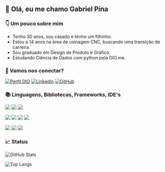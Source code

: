 ##  👋 Olá, eu me chamo Gabriel Pina

### 👇 Um pouco sobre mim 
- Tenho 30 anos, sou casado e tenho um filhinho.
- Estou a 14 anos na área de usinagem CNC, buscando uma transição de carreira.
- Sou graduado em Design de Produto e Gráfico.
- Estudando Ciência de Dados com python pela DIO.me.

### 🤝 Vamos nos conectar?

[![Perfil DIO](https://img.shields.io/badge/-Meu%20Perfil%20na%20DIO-30A3DC?style=for-the-badge)]()
[![LinkedIn](https://img.shields.io/badge/-LinkedIn-000?style=for-the-badge&logo=linkedin&logoColor=30A3DC)]()
[![GitHub](https://img.shields.io/badge/GitHub-000?style=for-the-badge&logo=github&logoColor=30A3DC)]()

### 📚 Linguagens, Bibliotecas, Frameworks, IDE's
![](https://img.shields.io/badge/HTML5-E34F26?style=for-the-badge&logo=html5&logoColor=white) ![](https://img.shields.io/badge/CSS3-1572B6?style=for-the-badge&logo=css3&logoColor=white) ![](https://img.shields.io/badge/Bootstrap-563D7C?style=for-the-badge&logo=bootstrap&logoColor=white)

![](https://img.shields.io/badge/Python-FFD43B?style=for-the-badge&logo=python&logoColor=blue
) ![](https://img.shields.io/badge/conda-342B029.svg?&style=for-the-badge&logo=anaconda&logoColor=white
) ![](https://img.shields.io/badge/Jupyter-F37626.svg?&style=for-the-badge&logo=Jupyter&logoColor=white
) ![](https://img.shields.io/badge/Pandas-2C2D72?style=for-the-badge&logo=pandas&logoColor=white
)

![](https://img.shields.io/badge/Colab-F9AB00?style=for-the-badge&logo=googlecolab&color=525252
) ![](https://img.shields.io/badge/sublime_text-%23575757.svg?&style=for-the-badge&logo=sublime-text&logoColor=important
) ![](https://img.shields.io/badge/VSCode-0078D4?style=for-the-badge&logo=visual%20studio%20code&logoColor=white
)



### 📈 Status 

![GitHub Stats](https://github-readme-stats.vercel.app/api?username=GabrielPinna&theme=transparent&bg_color=000&border_color=30A3DC&show_icons=true&icon_color=30A3DC&title_color=E94D5F&text_color=FFF)

![Top Langs](https://github-readme-stats-git-masterrstaa-rickstaa.vercel.app/api/top-langs/?username=GabrielPinna&layout=donut&bg_color=000&border_color=30A3DC&title_color=E94D5F&text_color=FFF)



